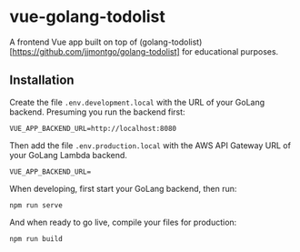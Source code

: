 # vue-golang-todolist
A frontend Vue app built on top of (golang-todolist)[https://github.com/jjmontgo/golang-todolist] for educational purposes.

## Installation

Create the file `.env.development.local` with the URL of your GoLang backend.
Presuming you run the backend first:

```
VUE_APP_BACKEND_URL=http://localhost:8080
```

Then add the file `.env.production.local` with the AWS API Gateway URL of your
GoLang Lambda backend.

```
VUE_APP_BACKEND_URL=
```

When developing, first start your GoLang backend, then run:

```
npm run serve
```

And when ready to go live, compile your files for production:

```
npm run build
```
